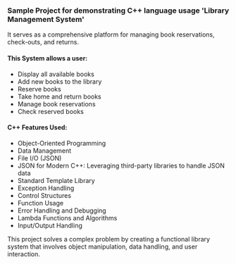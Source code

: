 ### Sample Project for demonstrating C++ language usage 'Library Management System'

It serves as a comprehensive platform for managing book reservations, check-outs, and returns.

#### This System allows a user:
* Display all available books
* Add new books to the library
* Reserve books
* Take home and return books
* Manage book reservations
* Check reserved books

#### C++ Features Used: 
* Object-Oriented Programming
* Data Management
* File I/O (JSON)
* JSON for Modern C++: Leveraging third-party libraries to handle JSON data
* Standard Template Library
* Exception Handling
* Control Structures
* Function Usage
* Error Handling and Debugging
* Lambda Functions and Algorithms
* Input/Output Handling

This project solves a complex problem by creating a functional library system that involves object manipulation, data handling, and user interaction.

